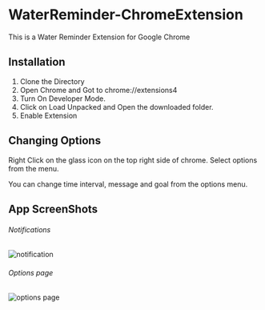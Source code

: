 # WaterReminder-ChromeExtension
This is a Water Reminder Extension for Google Chrome



## Installation


1. Clone the Directory
2. Open Chrome and Got to chrome://extensions4
3. Turn On Developer Mode.
4. Click on Load Unpacked and Open the downloaded folder.
5. Enable Extension


## Changing Options

Right Click on the glass icon on the top right side of chrome. Select options from the menu. 

You can change time interval, message and goal from the options menu.




## App ScreenShots

###### Notifications

![notification](https://user-images.githubusercontent.com/22031979/38981477-24fed272-43dd-11e8-8d97-e5eadbd52111.jpg)


###### Options page


![options page](https://user-images.githubusercontent.com/22031979/38981402-f5cd1874-43dc-11e8-93a5-7654a582df59.jpg)



